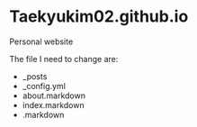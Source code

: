 # Taekyukim02.github.io
Personal website

The file I need to change are:
  - _posts
  - _config.yml
  - about.markdown
  - index.markdown
  - <other page>.markdown
